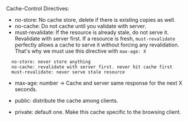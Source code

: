 Cache-Control Directives:

- no-store: No cache store, delete if there is existing copies as well.
- no-cache: Do not cache until you validate with server.
- must-revalidate: If the resource is already stale, do not serve it. Revalidate with server first. If a resource is fresh, `must-revalidate` perfectly allows a cache to serve it without forcing any revalidation. That's why we must use this directive with `max-age: X`

```
  no-store: never store anything
  no-cache: revalidate with server first. never hit cache first
  must-revalidate: never serve stale resource
```

- max-age: number -> Cache and server same response for the next X seconds.

- public: distribute the cache among clients.
- private: default one. Make this cache specific to the browsing client.
